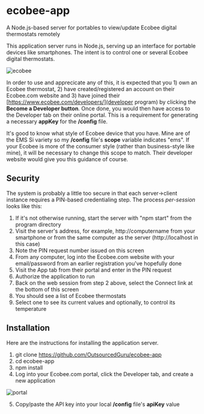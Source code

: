 # ecobee-app
A Node.js-based server for portables to view/update Ecobee digital thermostats remotely

This application server runs in Node.js, serving up an interface for portable devices like smartphones. The intent is to control one or several Ecobee digital thermostats.

![ecobee](https://cloud.githubusercontent.com/assets/15971213/25590647/425dd7ba-2e66-11e7-8793-09f4fdfa5036.jpg)

In order to use and apprecicate any of this, it is expected that you 1) own an Ecobee thermostat, 2) have created/registered an account on their Ecobee.com website and 3) have joined their [https://www.ecobee.com/developers/](developer program) by clicking the **Become a Developer button**. Once done, you would then have access to the Developer tab on their online portal. This is a requirement for generating a necessary **appKey** for the **/config** file.

It's good to know what style of Ecobee device that you have. Mine are of the EMS Si variety so my **/config** file's **scope** variable indicates "ems". If your Ecobee is more of the consumer style (rather than business-style like mine), it will be necessary to change this scope to match. Their developer website would give you this guidance of course.

## Security
The system is probably a little too secure in that each server->client instance requires a PIN-based credentialing step. The process *per-session* looks like this:
1. If it's not otherwise running, start the server with "npm start" from the program directory
2. Visit the server's address, for example, http://computername from your smartphone or from the same computer as the server (http://localhost in this case)
3. Note the PIN request number issued on this screen
4. From any computer, log into the Ecobee.com website with your email/password from an earlier registration you've hopefully done
5. Visit the App tab from their portal and enter in the PIN request
6. Authorize the application to run
7. Back on the web session from step 2 above, select the Connect link at the bottom of this screen
8. You should see a list of Ecobee thermostats
9. Select one to see its current values and optionally, to control its temperature

## Installation
Here are the instructions for installing the application server.
1. git clone https://github.com/OutsourcedGuru/ecobee-app
2. cd ecobee-app
3. npm install
4. Log into your Ecobee.com portal, click the Developer tab, and create a new application

![portal](https://cloud.githubusercontent.com/assets/15971213/25591492/9e7c3f70-2e69-11e7-8612-a25806702ee9.png)

5. Copy/paste the API key into your local **/config** file's **apiKey** value
